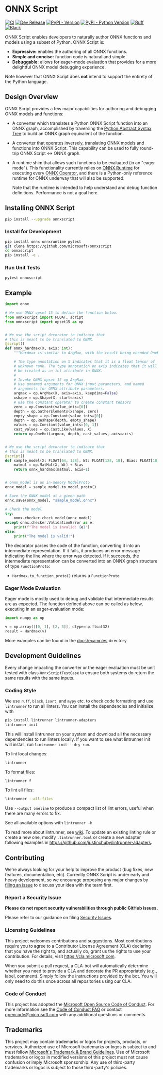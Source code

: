 # ONNX Script

[![CI](https://github.com/microsoft/onnxscript/actions/workflows/main.yaml/badge.svg)](https://github.com/microsoft/onnxscript/actions/workflows/main.yaml)
[![Dev Release](https://aiinfra.visualstudio.com/ONNX%20Converters/_apis/build/status%2Fonnxscript-release-dev?branchName=main&label=Dev%20Release)](https://aiinfra.visualstudio.com/ONNX%20Converters/_build/latest?definitionId=1258&branchName=main)
[![PyPI - Version](https://img.shields.io/pypi/v/onnxscript.svg)](https://pypi.org/project/onnxscript)
[![PyPI - Python Version](https://img.shields.io/pypi/pyversions/onnxscript.svg)](https://pypi.org/project/onnxscript)
[![Ruff](https://img.shields.io/endpoint?url=https://raw.githubusercontent.com/astral-sh/ruff/main/assets/badge/v2.json)](https://github.com/astral-sh/ruff)
[![Black](https://img.shields.io/badge/code%20style-black-000000.svg)](https://github.com/psf/black)

ONNX Script enables developers to naturally author ONNX functions and
models using a subset of Python. ONNX Script is:

* **Expressive:** enables the authoring of all ONNX functions.
* **Simple and concise:** function code is natural and simple.
* **Debuggable:** allows for eager-mode evaluation that provides for a
  more delightful ONNX model debugging experience.

Note however that ONNX Script does **not** intend to support the entirety
of the Python language.

## Design Overview

ONNX Script provides a few major capabilities for authoring and debugging
ONNX models and functions:

* A converter which translates a Python ONNX Script function into an
  ONNX graph, accomplished by traversing the [Python Abstract Syntax Tree][python-ast] to build an ONNX graph equivalent of the function.

* A converter that operates inversely, translating ONNX models and
  functions into ONNX Script. This capability can be used to fully round-trip
  ONNX Script ↔ ONNX graph.

* A runtime shim that allows such functions to be evaluated
  (in an "eager mode"). This functionality currently relies on
  [ONNX Runtime][onnx-runtime] for executing every [ONNX Operator][onnx-ops],
  and there is a Python-only reference runtime for ONNX underway that
  will also be supported.

  Note that the runtime is intended to help understand and debug function definitions. Performance is not a goal here.

## Installing ONNX Script

```bash
pip install --upgrade onnxscript
```

### Install for Development

```bash
pip install onnx onnxruntime pytest
git clone https://github.com/microsoft/onnxscript
cd onnxscript
pip install -e .
```

### Run Unit Tests

```bash
pytest onnxscript
```

## Example

```python update-readme
import onnx

# We use ONNX opset 15 to define the function below.
from onnxscript import FLOAT, script
from onnxscript import opset15 as op


# We use the script decorator to indicate that
# this is meant to be translated to ONNX.
@script()
def onnx_hardmax(X, axis: int):
    """Hardmax is similar to ArgMax, with the result being encoded OneHot style."""

    # The type annotation on X indicates that it is a float tensor of
    # unknown rank. The type annotation on axis indicates that it will
    # be treated as an int attribute in ONNX.
    #
    # Invoke ONNX opset 15 op ArgMax.
    # Use unnamed arguments for ONNX input parameters, and named
    # arguments for ONNX attribute parameters.
    argmax = op.ArgMax(X, axis=axis, keepdims=False)
    xshape = op.Shape(X, start=axis)
    # use the Constant operator to create constant tensors
    zero = op.Constant(value_ints=[0])
    depth = op.GatherElements(xshape, zero)
    empty_shape = op.Constant(value_ints=[0])
    depth = op.Reshape(depth, empty_shape)
    values = op.Constant(value_ints=[0, 1])
    cast_values = op.CastLike(values, X)
    return op.OneHot(argmax, depth, cast_values, axis=axis)


# We use the script decorator to indicate that
# this is meant to be translated to ONNX.
@script()
def sample_model(X: FLOAT[64, 128], Wt: FLOAT[128, 10], Bias: FLOAT[10]) -> FLOAT[64, 10]:
    matmul = op.MatMul(X, Wt) + Bias
    return onnx_hardmax(matmul, axis=1)


# onnx_model is an in-memory ModelProto
onnx_model = sample_model.to_model_proto()

# Save the ONNX model at a given path
onnx.save(onnx_model, "sample_model.onnx")

# Check the model
try:
    onnx.checker.check_model(onnx_model)
except onnx.checker.ValidationError as e:
    print(f"The model is invalid: {e}")
else:
    print("The model is valid!")
```

The decorator parses the code of the function, converting it into an
intermediate representation. If it fails, it produces an error message
indicating the line where the error was detected. If it succeeds, the
intermediate representation can be converted into an ONNX graph
structure of type `FunctionProto`:

* `Hardmax.to_function_proto()` returns a `FunctionProto`

### Eager Mode Evaluation

Eager mode is mostly used to debug and validate that intermediate results
are as expected. The function defined above can be called as below,
executing in an eager-evaluation mode:

```python
import numpy as np

v = np.array([[0, 1], [2, 3]], dtype=np.float32)
result = Hardmax(v)
```

More examples can be found in the [docs/examples](docs/examples) directory.

## Development Guidelines

Every change impacting the converter or the eager evaluation must be
unit tested with class `OnnxScriptTestCase` to ensure both systems do
return the same results with the same inputs.

### Coding Style

We use `ruff`, `black`, `isort`, and `mypy` etc. to check code formatting and use `lintrunner` to run all linters.
You can install the dependencies and initialize with

```sh
pip install lintrunner lintrunner-adapters
lintrunner init
```

This will install lintrunner on your system and download all the necessary dependencies to run linters locally.
If you want to see what lintrunner init will install, run `lintrunner init --dry-run`.

To lint local changes:

```bash
lintrunner
```

To format files:

```bash
lintrunner f
```

To lint all files:

```bash
lintrunner --all-files
```

Use `--output oneline` to produce a compact list of lint errors, useful when
there are many errors to fix.

See all available options with `lintrunner -h`.

To read more about lintrunner, see [wiki](https://github.com/pytorch/pytorch/wiki/lintrunner).
To update an existing linting rule or create a new one, modify `.lintrunner.toml` or create a
new adapter following examples in https://github.com/justinchuby/lintrunner-adapters.

## Contributing

We're always looking for your help to improve the product (bug fixes, new features, documentation, etc). Currently ONNX Script is under early and heavy development, so we encourage proposing any major changes by [filing an issue](https://github.com/microsoft/onnxscript/issues) to discuss your idea with the team first.

### Report a Security Issue

**Please do not report security vulnerabilities through public GitHub issues.**

Please refer to our guidance on filing [Security Issues](SECURITY.md).

### Licensing Guidelines

This project welcomes contributions and suggestions. Most contributions require you to
agree to a Contributor License Agreement (CLA) declaring that you have the right to,
and actually do, grant us the rights to use your contribution. For details, visit
https://cla.microsoft.com.

When you submit a pull request, a CLA-bot will automatically determine whether you need
to provide a CLA and decorate the PR appropriately (e.g., label, comment). Simply follow the
instructions provided by the bot. You will only need to do this once across all repositories using our CLA.

### Code of Conduct

This project has adopted the [Microsoft Open Source Code of Conduct](https://opensource.microsoft.com/codeofconduct/).
For more information see the [Code of Conduct FAQ](https://opensource.microsoft.com/codeofconduct/faq/)
or contact [opencode@microsoft.com](mailto:opencode@microsoft.com) with any additional questions or comments.

## Trademarks

This project may contain trademarks or logos for projects, products, or services. Authorized use of Microsoft
trademarks or logos is subject to and must follow
[Microsoft's Trademark & Brand Guidelines](https://www.microsoft.com/en-us/legal/intellectualproperty/trademarks/usage/general).
Use of Microsoft trademarks or logos in modified versions of this project must not cause confusion or imply Microsoft sponsorship.
Any use of third-party trademarks or logos is subject to those third-party's policies.

[python-ast]: https://docs.python.org/3/library/ast.html
[onnx-runtime]: https://onnxruntime.ai
[onnx-ops]: https://github.com/onnx/onnx/blob/main/docs/Operators.md
[onnxfns1A.py]: https://github.com/microsoft/onnxscript/blob/main/onnxscript/tests/models/onnxfns1A.py
